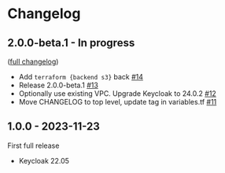 # Changelog

## 2.0.0-beta.1 - In progress

([full changelog](https://github.com/hic-infra/ecs-keycloak/compare/1.0.0...2.0.0-beta.1))

- Add `terraform {backend s3}` back [#14](https://github.com/hic-infra/ecs-keycloak/pull/14)
- Release 2.0.0-beta.1 [#13](https://github.com/hic-infra/ecs-keycloak/pull/13)
- Optionally use existing VPC. Upgrade Keycloak to 24.0.2 [#12](https://github.com/hic-infra/ecs-keycloak/pull/12)
- Move CHANGELOG to top level, update tag in variables.tf [#11](https://github.com/hic-infra/ecs-keycloak/pull/11)

## 1.0.0 - 2023-11-23

First full release

- Keycloak 22.05
